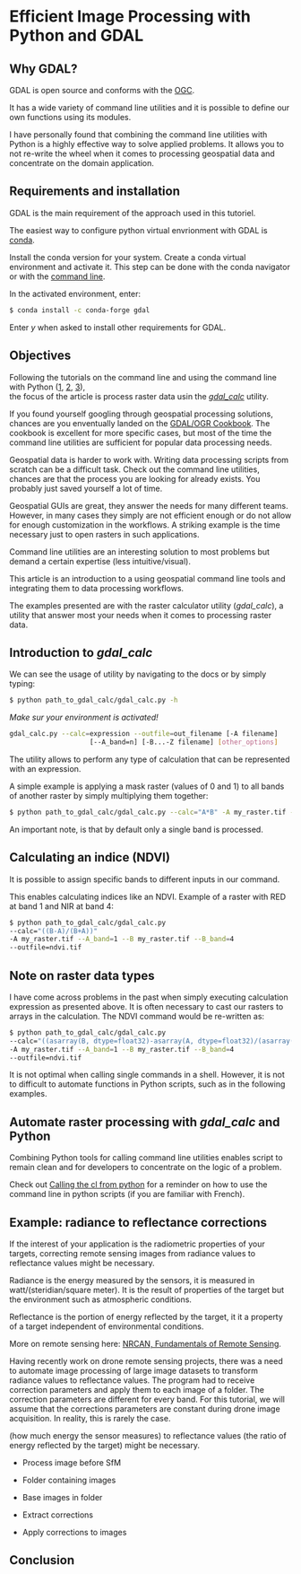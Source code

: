 # Efficient Image Processing with Python and GDAL


## Why GDAL?

GDAL is open source and conforms with the [OGC](http://www.opengeospatial.org/).

It has a wide variety of command line utilities and it is possible to define our own functions using its modules.

I have personally found that combining the command line utilities with Python is a highly effective way to solve applied problems.
It allows you to not re-write the wheel when it comes to processing geospatial data and concentrate on the domain application.

## Requirements and installation

GDAL is the main requirement of the approach used in this tutoriel.

The easiest way to configure python virtual envrionment with GDAL is [conda](https://conda.io/en/latest/).

Install the conda version for your system. Create a conda virtual environment and activate it. 
This step can be done with the conda navigator or with the [command line](https://docs.conda.io/projects/conda/en/latest/user-guide/tasks/manage-environments.html).

In the activated environment, enter:

```bash
$ conda install -c conda-forge gdal 
```

Enter *y* when asked to install other requirements for GDAL. 

## Objectives

Following the tutorials on the command line and using the command line with Python 
([1](), [2](), [3]()),  
the focus of the article is process raster data usin the [*gdal_calc*](https://www.gdal.org/gdal_calc.html) utility.

If you found yourself googling through geospatial processing solutions, chances are you enventually landed on the 
[GDAL/OGR Cookbook](https://pcjericks.github.io/py-gdalogr-cookbook/). The cookbook is excellent for more specific cases,
but most of the time the command line utilities are sufficient for popular data processing needs.

Geospatial data is harder to work with. Writing data processing scripts from scratch can be a difficult task.
Check out the command line utilities, chances are that the process you are looking for already exists. 
You probably just saved yourself a lot of time.

Geospatial GUIs are great, they answer the needs for many different teams. 
However, in many cases they simply are not efficient enough or do not allow for enough customization in the workflows.
A striking example is the time necessary just to open rasters in such applications.

Command line utilities are an interesting solution to most problems but demand a certain expertise (less intuitive/visual).

This article is an introduction to a using geospatial command line tools and integrating them to data processing workflows.

The examples presented are with the raster calculator utility (*gdal_calc*), a utility that answer most your needs when it comes to processing raster data.

## Introduction to *gdal_calc*

We can see the usage of utility by navigating to the docs or by simply typing: 

```bash
$ python path_to_gdal_calc/gdal_calc.py -h
```
*Make sur your environment is activated!*

```bash
gdal_calc.py --calc=expression --outfile=out_filename [-A filename]
                    [--A_band=n] [-B...-Z filename] [other_options]
```

The utility allows to perform any type of calculation that can be represented with an expression.

A simple example is applying a mask raster (values of 0 and 1) to all bands of another raster by simply multiplying them together:

```bash
$ python path_to_gdal_calc/gdal_calc.py --calc="A*B" -A my_raster.tif -B my_mask.tif --allBands=A
```

An important note, is that by default only a single band is processed.

## Calculating an indice (NDVI)

It is possible to assign specific bands to different inputs in our command. 

This enables calculating indices like an NDVI. Example of a raster with RED at band 1 and NIR at band 4:

```bash
$ python path_to_gdal_calc/gdal_calc.py 
--calc="((B-A)/(B+A))" 
-A my_raster.tif --A_band=1 --B my_raster.tif --B_band=4
--outfile=ndvi.tif
```

## Note on raster data types

I have come across problems in the past when simply executing calculation expression as presented above. 
It is often necessary to cast our rasters to arrays in the calculation. The NDVI command would be re-written as:

```bash
$ python path_to_gdal_calc/gdal_calc.py 
--calc="((asarray(B, dtype=float32)-asarray(A, dtype=float32)/(asarray(B, dtype=float32)+asarray(A, dtype=float32)))" 
-A my_raster.tif --A_band=1 --B my_raster.tif --B_band=4
--outfile=ndvi.tif
```

It is not optimal when calling single commands in a shell. 
However, it is not to difficult to automate functions in Python scripts, such as in the following examples.

## Automate raster processing with *gdal_calc* and Python

Combining Python tools for calling command line utilities enables script to remain clean and for developers to 
concentrate on the logic of a problem.

Check out [Calling the cl from python]() for a reminder on how to use the command line in python scripts (if you are familiar with French).

## Example: radiance to reflectance corrections

If the interest of your application is the radiometric properties of your targets, correcting remote sensing images from radiance values 
to reflectance values might be necessary.

Radiance is the energy measured by the sensors, it is measured in watt/(steridian/square meter). 
It is the result of properties of the target but the environment such as atmospheric conditions.

Reflectance is the portion of energy reflected by the target, 
it it a property of a target independent of environmental conditions.

More on remote sensing here: [NRCAN, Fundamentals of Remote Sensing](https://www.nrcan.gc.ca/node/9309).

Having recently work on drone remote sensing projects, there was a need to automate image processing of large image datasets
to transform radiance values to reflectance values. The program had to receive correction parameters and apply them to each image of a folder. 
The correction parameters are different for every band. 
For this tutorial, we will assume that the corrections parameters are constant during drone image acquisition. 
In reality, this is rarely the case.

(how much energy the sensor measures) 
to reflectance values (the ratio of energy reflected by the target) might be necessary.

- Process image before SfM

- Folder containing images

- Base images in folder

- Extract corrections

- Apply corrections to images

## Conclusion

